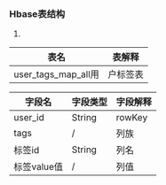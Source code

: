 ### Hbase表结构

1.

|表名|表解释|
| -- | -- |
|user_tags_map_all用|户标签表|

|字段名|字段类型|字段解释|
| -- | -- | -- |
|user_id|String|rowKey|
|tags|/|列族|
|标签id|String|列名|
|标签value值|/|列值|